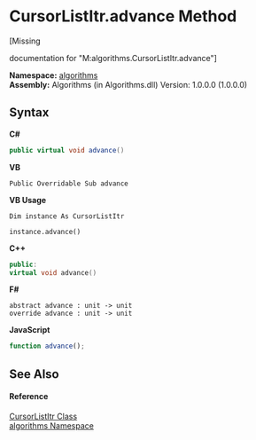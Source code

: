 # CursorListItr.advance Method 
 

\[Missing <summary> documentation for "M:algorithms.CursorListItr.advance"\]

**Namespace:**&nbsp;<a href="82f88b43-fdc9-bc99-9558-75fce96d448f">algorithms</a><br />**Assembly:**&nbsp;Algorithms (in Algorithms.dll) Version: 1.0.0.0 (1.0.0.0)

## Syntax

**C#**<br />
``` C#
public virtual void advance()
```

**VB**<br />
``` VB
Public Overridable Sub advance
```

**VB Usage**<br />
``` VB Usage
Dim instance As CursorListItr

instance.advance()
```

**C++**<br />
``` C++
public:
virtual void advance()
```

**F#**<br />
``` F#
abstract advance : unit -> unit 
override advance : unit -> unit 
```

**JavaScript**<br />
``` JavaScript
function advance();
```


## See Also


#### Reference
<a href="d528b1d7-822b-ed08-2f56-cb5cdae8dffa">CursorListItr Class</a><br /><a href="82f88b43-fdc9-bc99-9558-75fce96d448f">algorithms Namespace</a><br />